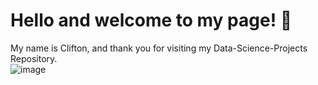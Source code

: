 # Hello and welcome to my page! 👋

My name is Clifton, and thank you for visiting my Data-Science-Projects Repository.  
![image](https://user-images.githubusercontent.com/63034651/123912325-83f6f180-d942-11eb-9741-c92767301e36.png)

